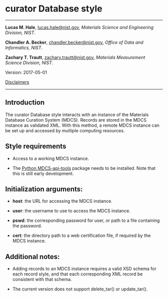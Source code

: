 # curator Database style

--------------------------------------------------------------------------------

**Lucas M. Hale**, 
[lucas.hale@nist.gov](mailto:lucas.hale@nist.gov?Subject=ipr-demo), 
*Materials Science and Engineering Division, NIST*.

**Chandler A. Becker**, 
[chandler.becker@nist.gov](mailto:chandler.becker@nist.gov?Subject=ipr-demo), 
*Office of Data and Informatics, NIST*.

**Zachary T. Trautt**, 
[zachary.trautt@nist.gov](mailto:zachary.trautt@nist.gov?Subject=ipr-demo), 
*Materials Measurement Science Division, NIST*.

Version: 2017-05-01

[Disclaimers](http://www.nist.gov/public_affairs/disclaimer.cfm) 
 
--------------------------------------------------------------------------------
## Introduction

The curator Database style interacts with an instance of the Materials Database
Curation System (MDCS). Records are stored in the MDCS instance as validated 
XML. With this method, a remote MDCS instance can be set up and accessed by 
multiple computing resources.

## Style requirements

- Access to a working MDCS instance.

- The [Python MDCS-api-tools](https://github.com/lmhale99/MDCS-api-tools)
  package needs to be installed. Note that this is still early development.

## Initialization arguments:

- __host__: the URL for accessing the MDCS instance.

- __user__: the username to use to access the MDCS instance.

- __pswd__: the corresponding password for user, or path to a file containing 
  the password.

- __cert__: the directory path to a web certification file, if required by the 
  MDCS instance.

## Additional notes:

- Adding records to an MDCS instance requires a valid XSD schema for each record 
  style, and that each corresponding XML record be consistent with that schema.
  
- The current version does not support delete_tar() or update_tar().